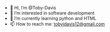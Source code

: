 - 👋 Hi, I’m @Toby-Davis
- 👀 I’m interested in software development
- 🌱 I’m currently learning python and HTML
- 📫 How to reach me: tobyjdavis12@gmail.com

<!---
Toby-Davis/Toby-Davis is a ✨ special ✨ repository because its `README.md` (this file) appears on your GitHub profile.
You can click the Preview link to take a look at your changes.
--->
